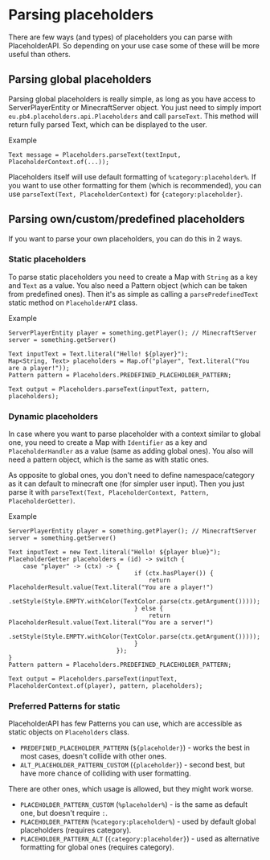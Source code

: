 # Parsing placeholders
There are few ways (and types) of placeholders you can parse with PlaceholderAPI. 
So depending on your use case some of these will be more useful than others.

## Parsing global placeholders
Parsing global placeholders is really simple, as long as you have access to ServerPlayerEntity
or MinecraftServer object. You just need to simply import `eu.pb4.placeholders.api.Placeholders` and call
`parseText`. This method will return fully parsed Text, which can be displayed to the user.

Example
```
Text message = Placeholders.parseText(textInput, PlaceholderContext.of(...));
```

Placeholders itself will use default formatting of `%category:placeholder%`. 
If you want to use other formatting for them (which is recommended), you can use
`parseText(Text, PlaceholderContext)` for `{category:placeholder}`.

## Parsing own/custom/predefined placeholders
If you want to parse your own placeholders, you can do this in 2 ways.

### Static placeholders
To parse static placeholders you need to create a Map with `String` as a key and `Text` as a value.
You also need a Pattern object (which can be taken from predefined ones). Then it's as simple as calling 
a `parsePredefinedText` static method on `PlaceholderAPI` class.

Example
```
ServerPlayerEntity player = something.getPlayer(); // MinecraftServer server = something.getServer()

Text inputText = Text.literal("Hello! ${player}");
Map<String, Text> placeholders = Map.of("player", Text.literal("You are a player!"));
Pattern pattern = Placeholders.PREDEFINED_PLACEHOLDER_PATTERN;

Text output = Placeholders.parseText(inputText, pattern, placeholders);
```

### Dynamic placeholders
In case where you want to parse placeholder with a context similar to global one, you need to
create a Map with `Identifier` as a key and `PlaceholderHandler` as a value (same as adding global ones).
You also will need a pattern object, which is the same as with static ones.

As opposite to global ones, you don't need to define namespace/category as it can default to minecraft one (for simpler user input).
Then you just parse it with `parseText(Text, PlaceholderContext, Pattern, PlaceholderGetter)`.

Example
```
ServerPlayerEntity player = something.getPlayer(); // MinecraftServer server = something.getServer()

Text inputText = new Text.literal("Hello! ${player blue}");
PlaceholderGetter placeholders = (id) -> switch {
    case "player" -> (ctx) -> {
                                   if (ctx.hasPlayer()) {
                                       return PlaceholderResult.value(Text.literal("You are a player!")
                                                   .setStyle(Style.EMPTY.withColor(TextColor.parse(ctx.getArgument()))));
                                   } else {
                                       return PlaceholderResult.value(Text.literal("You are a server!")
                                                   .setStyle(Style.EMPTY.withColor(TextColor.parse(ctx.getArgument()))));
                                   }
                              });
}
Pattern pattern = Placeholders.PREDEFINED_PLACEHOLDER_PATTERN;

Text output = Placeholders.parseText(inputText, PlaceholderContext.of(player), pattern, placeholders);
```

### Preferred Patterns for static
PlaceholderAPI has few Patterns you can use, which are accessible as static objects on `Placeholders` class.

* `PREDEFINED_PLACEHOLDER_PATTERN` (`${placeholder}`) - works the best in most cases, doesn't collide with other ones.
* `ALT_PLACEHOLDER_PATTERN_CUSTOM` (`{placeholder}`) - second best, but have more chance of colliding with user formatting.

There are other ones, which usage is allowed, but they might work worse.

* `PLACEHOLDER_PATTERN_CUSTOM` (`%placeholder%`) - is the same as default one, but doesn't require `:`.
* `PLACEHOLDER_PATTERN` (`%category:placeholder%`) - used by default global placeholders (requires category).
* `PLACEHOLDER_PATTERN_ALT` (`{category:placeholder}`) - used as alternative formatting for global ones (requires category).

